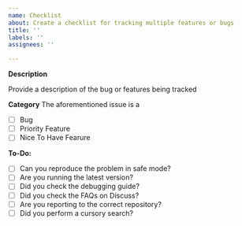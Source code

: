 ```yaml
---
name: Checklist
about: Create a checklist for tracking multiple features or bugs
title: ''
labels: ''
assignees: ''

---
```


**Description**

Provide a description of the bug or features being tracked

**Category**
The aforementioned issue is a 

* [ ] Bug
* [ ] Priority Feature
* [ ] Nice To Have Fearure

**To-Do:**

* [ ] Can you reproduce the problem in safe mode?
* [ ] Are you running the latest version?
* [ ] Did you check the debugging guide?
* [ ] Did you check the FAQs on Discuss?
* [ ] Are you reporting to the correct repository?
* [ ] Did you perform a cursory search?
